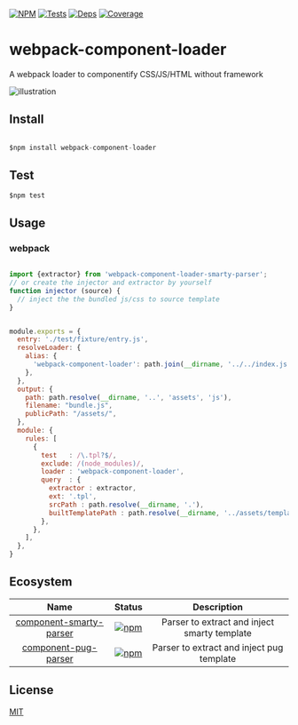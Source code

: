 [![NPM][npm]][npm-url]
[![Tests][build]][build-url]
[![Deps][deps]][deps-url]
[![Coverage][cover]][cover-url]

# webpack-component-loader
A webpack loader to componentify CSS/JS/HTML without framework

![illustration](https://github.com/nicholaslee119/webpack-component-loader/blob/improve-document/illustration.png)

## Install
```javascript

$npm install webpack-component-loader

```
## Test
```
$npm test
```

## Usage

### webpack

```js

import {extractor} from 'webpack-component-loader-smarty-parser';
// or create the injector and extractor by yourself
function injector (source) {
  // inject the the bundled js/css to source template
}


module.exports = {
  entry: './test/fixture/entry.js',
  resolveLoader: {
    alias: {
      'webpack-component-loader': path.join(__dirname, '../../index.js'),
    },
  },
  output: {
    path: path.resolve(__dirname, '..', 'assets', 'js'),
    filename: "bundle.js",
    publicPath: "/assets/",
  },
  module: {
    rules: [
      {
        test   : /\.tpl?$/,
        exclude: /(node_modules)/,
        loader : 'webpack-component-loader',
        query  : {
          extractor : extractor,
          ext: '.tpl',
          srcPath : path.resolve(__dirname, '.'),
          builtTemplatePath : path.resolve(__dirname, '../assets/templates'),
        },
      },
    ],
  },
}
```

## Ecosystem

| Name | Status | Description |
|:----:|:------:|:-----------:|
|[component-smarty-parser][smarty]|[![npm][smarty-badge]][smarty-npm]| Parser to extract and inject smarty template|
|[component-pug-parser][pug]|[![npm][pug-badge]][pug-npm]| Parser to extract and inject pug template |

[smarty]: https://github.com/nicholaslee119/webpack-component-loader-smarty-parser
[smarty-badge]: https://img.shields.io/npm/v/webpack-component-loader-smarty-parser.svg
[smarty-npm]: https://npmjs.com/package/posthtml-parser

[pug]: https://github.com/nicholaslee119/webpack-component-loader-smarty-parser
[pug-badge]: https://img.shields.io/npm/v/webpack-component-loader-smarty-parser.svg
[pug-npm]: https://npmjs.com/package/webpack-component-loader-smarty-parser

## License

[MIT](http://opensource.org/licenses/MIT)



[npm]: https://img.shields.io/npm/v/webpack-component-loader.svg
[npm-url]: https://www.npmjs.com/package/webpack-component-loader

[deps]: https://david-dm.org/nicholaslee119/webpack-component-loader/dev-status.svg
[deps-url]: https://david-dm.org/nicholaslee119/webpack-component-loader?type=dev

[cover]: https://coveralls.io/repos/github/nicholaslee119/webpack-component-loader/badge.svg?branch=master
[cover-url]: https://coveralls.io/github/nicholaslee119/webpack-component-loader?branch=master


[build]: https://travis-ci.org/nicholaslee119/webpack-component-loader.svg?branch=master
[build-url]: https://travis-ci.org/nicholaslee119/webpack-component-loader
